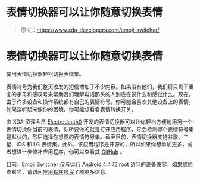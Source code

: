 # 表情切换器可以让你随意切换表情

> 原文：<https://www.xda-developers.com/emoji-switcher/>

# 表情切换器可以让你随意切换表情

使用表情切换器轻松切换表情集。

表情符号为我们整天收发的短信增加了不少内容。如果没有他们，我们将只剩下重复的字母和感叹号来帮助我们理解电话那头的人到底在说什么和感觉什么。现在，由于许多设备和操作系统都有自己的表情符号，你可能会喜欢其他设备上的表情。如果这听起来像你的困境，你可能想看看表情转换开关。

由 XDA 资深会员 [Electrodeath0](http://forum.xda-developers.com/member.php?u=2289133) 开发的表情切换器可以让你轻松方便地用另一个表情切换你当前的表情。你所要做的就是打开应用程序，它会检测哪个表情符号集是默认的，然后选择你想要的表情符号集。截至目前，表情切换器支持谷歌、三星、iOS 和 LG 表情集。此外，该应用程序是开源的，所以如果你想添加更多，或者想进一步修补应用程序，你可以查看其 [GitHub](https://github.com/DSteve595/EmojiSwitcher) 。

目前，Emoji Switcher 仅与运行 Android 4.4 和 root 访问的设备兼容。如果您想查看它，请访问[应用程序线程](http://forum.xda-developers.com/showthread.php?t=2722892)了解更多信息。